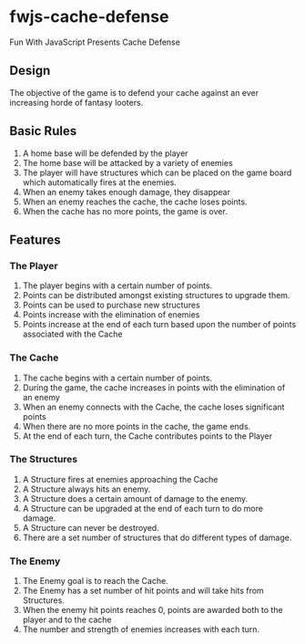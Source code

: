 # fwjs-cache-defense
Fun With JavaScript Presents Cache Defense

## Design

The objective of the game is to defend your cache against an ever increasing
horde of fantasy looters.

## Basic Rules

1. A home base will be defended by the player
2. The home base will be attacked by a variety of enemies
3. The player will have structures which can be placed on the game board which automatically fires at the enemies.
4. When an enemy takes enough damage, they disappear
5. When an enemy reaches the cache, the cache loses points.
6. When the cache has no more points, the game is over.

## Features

### The Player

1. The player begins with a certain number of points.
2. Points can be distributed amongst existing structures to upgrade them.
3. Points can be used to purchase new structures
4. Points increase with the elimination of enemies
5. Points increase at the end of each turn based upon the number of points associated with the Cache

### The Cache

1. The cache begins with a certain number of points.
2. During the game, the cache increases in points with the elimination of an enemy
3. When an enemy connects with the Cache, the cache loses significant points
4. When there are no more points in the cache, the game ends.
5. At the end of each turn, the Cache contributes points to the Player

### The Structures
1. A Structure fires at enemies approaching the Cache
2. A Structure always hits an enemy.
3. A Structure does a certain amount of damage to the enemy.
4. A Structure can be upgraded at the end of each turn to do more damage.
5. A Structure can never be destroyed.
6. There are a set number of structures that do different types of damage.

### The Enemy
1. The Enemy goal is to reach the Cache.
2. The Enemy has a set number of hit points and will take hits from Structures.
3. When the enemy hit points reaches 0, points are awarded both to the player and to the cache
4. The number and strength of enemies increases with each turn.
